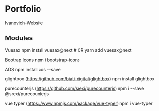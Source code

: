 # Portfolio
Ivanovich-Website

## Modules
Vuesax
npm install vuesax@next # OR yarn add vuesax@next

Bootrap Icons
npm i bootstrap-icons

AOS
npm install aos --save

glightbox (https://github.com/biati-digital/glightbox)
npm install glightbox


purecounterjs (https://github.com/srexi/purecounterjs)
npm i --save @srexi/purecounterjs


vue typer (https://www.npmjs.com/package/vue-typer)
npm i vue-typer